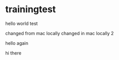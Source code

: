 # trainingtest




hello world test

changed from mac locally
changed in mac locally 2


hello again

hi there

